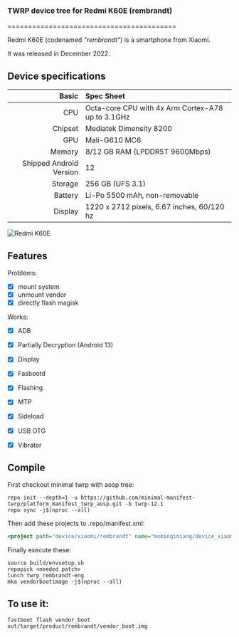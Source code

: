 ### TWRP device tree for Redmi K60E (rembrandt)

=========================================

Redmi K60E (codenamed _"rembrandt"_) is a smartphone from Xiaomi.

It was released in December 2022.

## Device specifications

Basic   | Spec Sheet
-------:|:-------------------------
CPU     | Octa-core CPU with 4x Arm Cortex-A78 up to 3.1GHz
Chipset | Mediatek Dimensity 8200
GPU     | Mali-G610 MC6
Memory  | 8/12 GB RAM (LPDDR5T 9600Mbps)
Shipped Android Version | 12
Storage | 256 GB (UFS 3.1)
Battery | Li-Po 5500 mAh, non-removable
Display | 1220 x 2712 pixels, 6.67 inches, 60/120 hz

![Redmi K60E](https://cdn.cnbj0.fds.api.mi-img.com/b2c-shopapi-pms/pms_1672037146.81276139.png)

## Features
Problems:
- [X] mount system
- [X] unmount vendor
- [X] directly flash magisk

Works:

- [X] ADB
- [X] Partially Decryption (Android 13)
- [X] Display
- [X] Fasbootd
- [X] Flashing
- [X] MTP
- [X] Sideload
- [X] USB OTG
- [X] Vibrator
      


## Compile

First checkout minimal twrp with aosp tree:

```
repo init --depth=1 -u https://github.com/minimal-manifest-twrp/platform_manifest_twrp_aosp.git -b twrp-12.1
repo sync -j$(nproc --all)
```

Then add these projects to .repo/manifest.xml:

```xml
<project path="device/xiaomi/rembrandt" name="mominqimiang/device_xiaomi_rembrandt_TWRP" remote="github" revision="TWRP-12.1_kernel_5.10.136" />
```

Finally execute these:

```
source build/envsetup.sh
repopick <needed patch>
lunch twrp_rembrandt-eng
mka vendorbootimage -j$(nproc --all)
```
## To use it:

```
fastboot flash vendor_boot out/target/product/rembrandt/vendor_boot.img
```
